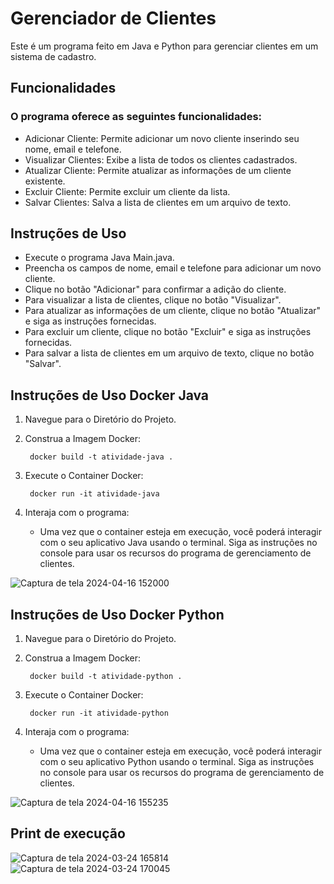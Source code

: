 # Gerenciador de Clientes
Este é um programa feito em Java e Python para gerenciar clientes em um sistema de cadastro.

## Funcionalidades
### O programa oferece as seguintes funcionalidades:

- Adicionar Cliente: Permite adicionar um novo cliente inserindo seu nome, email e telefone.
- Visualizar Clientes: Exibe a lista de todos os clientes cadastrados.
- Atualizar Cliente: Permite atualizar as informações de um cliente existente.
- Excluir Cliente: Permite excluir um cliente da lista.
- Salvar Clientes: Salva a lista de clientes em um arquivo de texto.

## Instruções de Uso

- Execute o programa Java Main.java.
- Preencha os campos de nome, email e telefone para adicionar um novo cliente.
- Clique no botão "Adicionar" para confirmar a adição do cliente.
- Para visualizar a lista de clientes, clique no botão "Visualizar".
- Para atualizar as informações de um cliente, clique no botão "Atualizar" e siga as instruções fornecidas.
- Para excluir um cliente, clique no botão "Excluir" e siga as instruções fornecidas.
- Para salvar a lista de clientes em um arquivo de texto, clique no botão "Salvar".

## Instruções de Uso Docker Java
1. Navegue para o Diretório do Projeto.
2. Construa a Imagem Docker:
   
        docker build -t atividade-java . 
       
3. Execute o Container Docker:
   
        docker run -it atividade-java 
       
4. Interaja com o programa:
   * Uma vez que o container esteja em execução, você poderá interagir com o seu aplicativo Java usando o terminal.  Siga as instruções no console para usar os recursos do programa de gerenciamento de clientes.

![Captura de tela 2024-04-16 152000](https://github.com/matheus3pires/Atividade2-ADS1231-Devops/assets/87993331/36f17dc4-6f91-49a6-8bb8-41ac1074ece2)

## Instruções de Uso Docker Python
1. Navegue para o Diretório do Projeto.
2. Construa a Imagem Docker:
   
        docker build -t atividade-python . 
       
3. Execute o Container Docker:
   
        docker run -it atividade-python
       
4. Interaja com o programa:
   * Uma vez que o container esteja em execução, você poderá interagir com o seu aplicativo Python usando o terminal.  Siga as instruções no console para usar os recursos do programa de gerenciamento de clientes.

![Captura de tela 2024-04-16 155235](https://github.com/matheus3pires/Atividade2-ADS1231-Devops/assets/87993331/16762459-26df-4031-b15a-c5be982f4981)


## Print de execução

![Captura de tela 2024-03-24 165814](https://github.com/matheus3pires/Atividade2-ADS1231-Devops/assets/87993331/9c10b01a-ba10-4e55-8358-134ecc422376)
![Captura de tela 2024-03-24 170045](https://github.com/matheus3pires/Atividade2-ADS1231-Devops/assets/87993331/2a48fa40-e907-4ba5-a953-7ba8ca086d7c)

